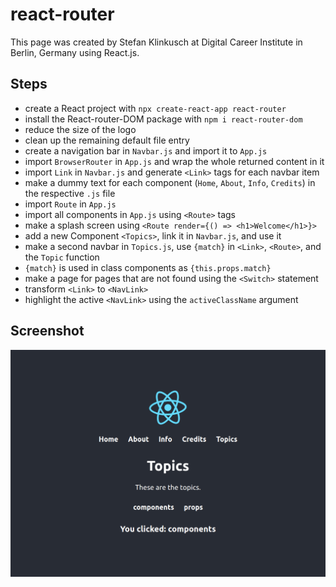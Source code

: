 # react-router

This page was created by Stefan Klinkusch at Digital Career Institute in Berlin, Germany using React.js.

## Steps
- create a React project with `npx create-react-app react-router`
- install the React-router-DOM package with `npm i react-router-dom`
- reduce the size of the logo
- clean up the remaining default file entry
- create a navigation bar in `Navbar.js` and import it to `App.js`
- import `BrowserRouter` in `App.js` and wrap the whole returned content in it
- import `Link` in `Navbar.js` and generate `<Link>` tags for each navbar item
- make a dummy text for each component (`Home`, `About`, `Info`, `Credits`) in the respective `.js` file
- import `Route` in `App.js`
- import all components in `App.js` using `<Route>` tags
- make a splash screen using `<Route render={() => <h1>Welcome</h1>}>`
- add a new Component `<Topics>`, link it in `Navbar.js`, and use it
- make a second navbar in `Topics.js`, use `{match}` in `<Link>`, `<Route>`, and the `Topic` function
- `{match}` is used in class components as `{this.props.match}`
- make a page for pages that are not found using the `<Switch>` statement
- transform `<Link>` to `<NavLink>`
- highlight the active `<NavLink>` using the `activeClassName` argument

## Screenshot

<img src="./Screenshot.png">